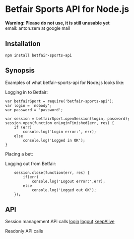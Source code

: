 Betfair Sports API for Node.js
===========================

**Warning: Please do not use, it is still unusable yet**<br>
email: anton.zem at google mail

Installation
------------

    npm install betfair-sports-api

Synopsis
--------

Examples of what betfair-sports-api for Node.js looks like:

Logging in to Betfair:
    
    var betfairSport = require('betfair-sports-api');
    var login = 'nobody';
    var password = 'password';

    var session = betfairSport.openSession(login, password);
    session.open(function onLoginFinished(err, res) {
        if (err) 
            console.log('Login error:', err);
        else
            console.log('Logged in OK');
    }

Placing a bet:

Logging out from Betfair:

        session.close(function(err, res) {
            if(err)
                console.log('Logout error:',err);
            else
                console.log('Logged out OK');
        });
 
API
---

Session management API calls
<a href=#>login</a> 
<a href=#>logout</a> 
<a href=#>keepAlive</a>

Readonly API calls


    




